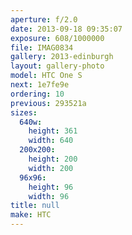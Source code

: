 ```yaml
---
aperture: f/2.0
date: 2013-09-18 09:35:07
exposure: 608/1000000
file: IMAG0834
gallery: 2013-edinburgh
layout: gallery-photo
model: HTC One S
next: 1e7fe9e
ordering: 10
previous: 293521a
sizes:
  640w:
    height: 361
    width: 640
  200x200:
    height: 200
    width: 200
  96x96:
    height: 96
    width: 96
title: null
make: HTC
---
```

